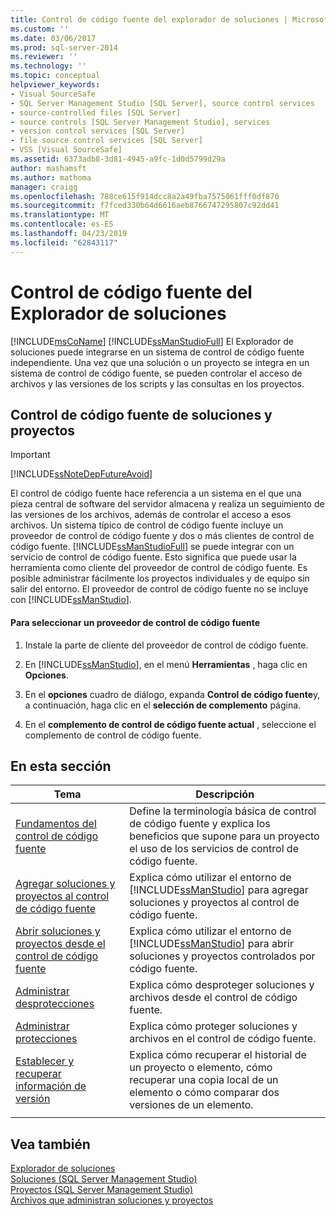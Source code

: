 ```yaml
---
title: Control de código fuente del explorador de soluciones | Microsoft Docs
ms.custom: ''
ms.date: 03/06/2017
ms.prod: sql-server-2014
ms.reviewer: ''
ms.technology: ''
ms.topic: conceptual
helpviewer_keywords:
- Visual SourceSafe
- SQL Server Management Studio [SQL Server], source control services
- source-controlled files [SQL Server]
- source controls [SQL Server Management Studio], services
- version control services [SQL Server]
- file source control services [SQL Server]
- VSS [Visual SourceSafe]
ms.assetid: 6373adb8-3d81-4945-a9fc-1d0d5799d29a
author: mashamsft
ms.author: mathoma
manager: craigg
ms.openlocfilehash: 788ce615f914dcc8a2a49fba7575061fff0df870
ms.sourcegitcommit: f7fced330b64d6616aeb8766747295807c92dd41
ms.translationtype: MT
ms.contentlocale: es-ES
ms.lasthandoff: 04/23/2019
ms.locfileid: "62843117"
---
```

# <a name="solution-explorer-source-control"></a>Control de código fuente del Explorador de soluciones
  [!INCLUDE[msCoName](../includes/msconame-md.md)] [!INCLUDE[ssManStudioFull](../includes/ssmanstudiofull-md.md)] El Explorador de soluciones puede integrarse en un sistema de control de código fuente independiente. Una vez que una solución o un proyecto se integra en un sistema de control de código fuente, se pueden controlar el acceso de archivos y las versiones de los scripts y las consultas en los proyectos.  
  
## <a name="solution-and-project-source-control"></a>Control de código fuente de soluciones y proyectos  
  
> [!IMPORTANT]  
>  [!INCLUDE[ssNoteDepFutureAvoid](../includes/ssnotedepfutureavoid-md.md)]  
  
 El control de código fuente hace referencia a un sistema en el que una pieza central de software del servidor almacena y realiza un seguimiento de las versiones de los archivos, además de controlar el acceso a esos archivos. Un sistema típico de control de código fuente incluye un proveedor de control de código fuente y dos o más clientes de control de código fuente. [!INCLUDE[ssManStudioFull](../includes/ssmanstudiofull-md.md)] se puede integrar con un servicio de control de código fuente. Esto significa que puede usar la herramienta como cliente del proveedor de control de código fuente. Es posible administrar fácilmente los proyectos individuales y de equipo sin salir del entorno. El proveedor de control de código fuente no se incluye con [!INCLUDE[ssManStudio](../includes/ssmanstudio-md.md)].  
  
#### <a name="to-select-a-source-control-provider"></a>Para seleccionar un proveedor de control de código fuente  
  
1.  Instale la parte de cliente del proveedor de control de código fuente.  
  
2.  En [!INCLUDE[ssManStudio](../includes/ssmanstudio-md.md)], en el menú **Herramientas** , haga clic en **Opciones**.  
  
3.  En el **opciones** cuadro de diálogo, expanda **Control de código fuente**y, a continuación, haga clic en el **selección de complemento** página.  
  
4.  En el **complemento de control de código fuente actual** , seleccione el complemento de control de código fuente.  
  
## <a name="in-this-section"></a>En esta sección  
  
|Tema|Descripción|  
|-----------|-----------------|  
|[Fundamentos del control de código fuente](../../2014/database-engine/source-control-basics.md)|Define la terminología básica de control de código fuente y explica los beneficios que supone para un proyecto el uso de los servicios de control de código fuente.|  
|[Agregar soluciones y proyectos al control de código fuente](../../2014/database-engine/add-solutions-and-projects-to-source-control.md)|Explica cómo utilizar el entorno de [!INCLUDE[ssManStudio](../includes/ssmanstudio-md.md)] para agregar soluciones y proyectos al control de código fuente.|  
|[Abrir soluciones y proyectos desde el control de código fuente](../../2014/database-engine/open-solutions-and-projects-from-source-control.md)|Explica cómo utilizar el entorno de [!INCLUDE[ssManStudio](../includes/ssmanstudio-md.md)] para abrir soluciones y proyectos controlados por código fuente.|  
|[Administrar desprotecciones](../../2014/database-engine/manage-checkouts.md)|Explica cómo desproteger soluciones y archivos desde el control de código fuente.|  
|[Administrar protecciones](../../2014/database-engine/manage-checkins.md)|Explica cómo proteger soluciones y archivos en el control de código fuente.|  
|[Establecer y recuperar información de versión](../../2014/database-engine/set-and-retrieve-version-information.md)|Explica cómo recuperar el historial de un proyecto o elemento, cómo recuperar una copia local de un elemento o cómo comparar dos versiones de un elemento.|  
|||  
  
## <a name="see-also"></a>Vea también  
 [Explorador de soluciones](../ssms/solution/solution-explorer.md)   
 [Soluciones &#40;SQL Server Management Studio&#41;](../ssms/sql-server-management-studio-ssms.md)   
 [Proyectos &#40;SQL Server Management Studio&#41;](../ssms/solution/projects-sql-server-management-studio.md)   
 [Archivos que administran soluciones y proyectos](../ssms/solution/files-that-manage-solutions-and-projects.md)  
  
  
